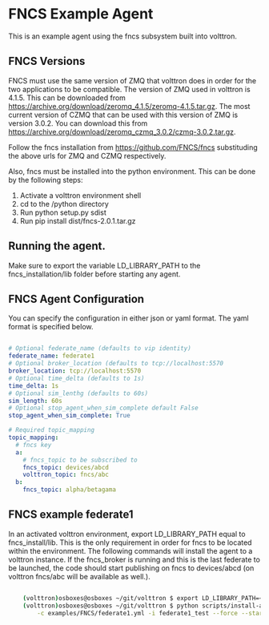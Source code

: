 # FNCS Example Agent

This is an example agent using the fncs subsystem built into volttron.

## FNCS Versions

FNCS must use the same version of ZMQ that volttron does in order for the two applications to be compatible.  The version of ZMQ used in volttron is 4.1.5.  This can be downloaded from 
https://archive.org/download/zeromq_4.1.5/zeromq-4.1.5.tar.gz.  The most current version
of CZMQ that can be used with this version of ZMQ is version 3.0.2.  You can download this from
https://archive.org/download/zeromq_czmq_3.0.2/czmq-3.0.2.tar.gz.

Follow the fncs installation from https://github.com/FNCS/fncs substituding the above urls for 
ZMQ and CZMQ respectively.

Also, fncs must be installed into the python environment.  This can be done by the following steps:

1. Activate a volttron environment shell
1. cd to the <FNCS SRC>/python directory
1. Run python setup.py sdist
1. Run pip install dist/fncs-2.0.1.tar.gz


## Running the agent.

Make sure to export the variable LD_LIBRARY_PATH to the fncs_installation/lib folder before
starting any agent.

## FNCS Agent Configuration

You can specify the configuration in either json or yaml format.  The yaml format is specified
below. 

```` yml

# Optional federate_name (defaults to vip identity)
federate_name: federate1
# Optional broker_location (defaults to tcp://localhost:5570
broker_location: tcp://localhost:5570
# Optional time_delta (defaults to 1s)
time_delta: 1s
# Optional sim_lenthg (defaults to 60s)
sim_length: 60s
# Optional stop_agent_when_sim_complete default False
stop_agent_when_sim_complete: True

# Required topic_mapping
topic_mapping:
  # fncs key
  a:
    # fncs_topic to be subscribed to
    fncs_topic: devices/abcd
    volttron_topic: fncs/abc
  b:
    fncs_topic: alpha/betagama

````

## FNCS example federate1

In an activated volttron environment, export LD_LIBRARY_PATH equal to fncs_install/lib.  This is
the only requirement in order for fncs to be located within the environment.  The following
commands will install the agent to a volttron instance.  If the fncs_broker is running
and this is the last federate to be launched, the code should start publishing on fncs to 
devices/abcd (on volttron fncs/abc will be available as well.).

````bash

    (volttron)osboxes@osboxes ~/git/volttron $ export LD_LIBRARY_PATH=<fncs_install>/lib
    (volttron)osboxes@osboxes ~/git/volttron $ python scripts/install-agent.py -s examples/FNCS \
        -c examples/FNCS/federate1.yml -i federate1_test --force --start   

````

